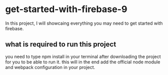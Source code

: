 # get-started-with-firebase-9
In this project, I will showcaing everything you may need to get started with firebase.
## what is required to run this project

you need to type npm install in your terminal after downloading the project for you to be able to run it.
this will in the end add the official node module and webpack configuration in your project.
